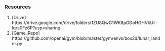 ### Resources
<ol>
  <li>[Drive] https://drive.google.com/drive/folders/1ZU8QwG1WK8pGDoHGHVkUil-lqrs0Fz6P?usp=sharing</li>
  <li>[Game_Repo] https://github.com/openai/gym/blob/master/gym/envs/box2d/lunar_lander.py</li>
</ol>